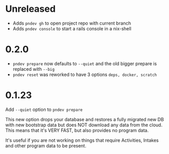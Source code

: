 # Unreleased

- Adds `pndev gh` to open project repo with current branch
- Adds `pndev console` to start a rails console in a nix-shell

# 0.2.0

* `pndev prepare` now defaults to `--quiet` and the old bigger prepare is replaced with `--big`
* `pndev reset` was reworked to have 3 options `deps, docker, scratch`

# 0.1.23

Add `--quiet` option to `pndev prepare`

This new option drops your database and restores a fully migrated new DB with new bootstrap data but does NOT download any data from the cloud.
This means that it's VERY FAST, but also provides no program data.

It's useful if you are not working on things that require Activities, Intakes and other program data to be present.
